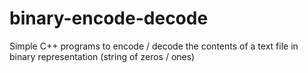# binary-encode-decode
Simple C++ programs to encode / decode the contents of a text file in binary representation (string of zeros / ones)
